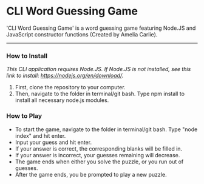 # CLI Word Guessing Game
'CLI Word Guessing Game' is a word guessing game featuring Node.JS and JavaScript constructor functions (Created by Amelia Carlie).

---

### How to Install
*This CLI application requires Node.JS. If Node.JS is not installed, see this link to install: https://nodejs.org/en/download/.*
1. First, clone the repository to your computer.
2. Then, navigate to the folder in terminal/git bash. Type npm install to install all necessary node.js modules. 

### How to Play
* To start the game, navigate to the folder in terminal/git bash. Type "node index" and hit enter.
* Input your guess and hit enter.
* If your answer is correct, the corresponding blanks will be filled in.
* If your answer is incorrect, your guesses remaining will decrease.
* The game ends when either you solve the puzzle, or you run out of guesses.
* After the game ends, you be prompted to play a new puzzle.